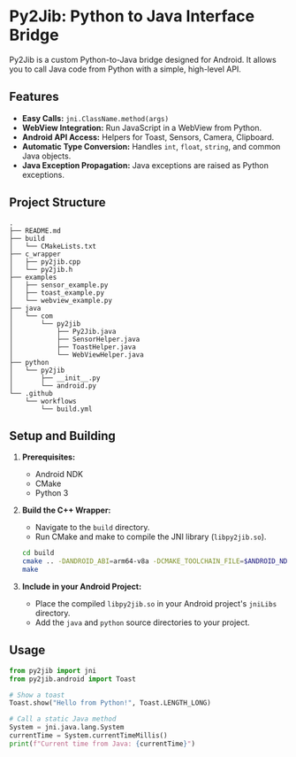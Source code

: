 # Py2Jib: Python to Java Interface Bridge

Py2Jib is a custom Python-to-Java bridge designed for Android. It allows you to call Java code from Python with a simple, high-level API.

## Features

- **Easy Calls:** `jni.ClassName.method(args)`
- **WebView Integration:** Run JavaScript in a WebView from Python.
- **Android API Access:** Helpers for Toast, Sensors, Camera, Clipboard.
- **Automatic Type Conversion:** Handles `int`, `float`, `string`, and common Java objects.
- **Java Exception Propagation:** Java exceptions are raised as Python exceptions.

## Project Structure

```
.
├── README.md
├── build
│   └── CMakeLists.txt
├── c_wrapper
│   ├── py2jib.cpp
│   └── py2jib.h
├── examples
│   ├── sensor_example.py
│   ├── toast_example.py
│   └── webview_example.py
├── java
│   └── com
│       └── py2jib
│           ├── Py2Jib.java
│           ├── SensorHelper.java
│           ├── ToastHelper.java
│           └── WebViewHelper.java
├── python
│   └── py2jib
│       ├── __init__.py
│       └── android.py
└── .github
    └── workflows
        └── build.yml
```

## Setup and Building

1.  **Prerequisites:**
    *   Android NDK
    *   CMake
    *   Python 3

2.  **Build the C++ Wrapper:**
    *   Navigate to the `build` directory.
    *   Run CMake and make to compile the JNI library (`libpy2jib.so`).

    ```bash
    cd build
    cmake .. -DANDROID_ABI=arm64-v8a -DCMAKE_TOOLCHAIN_FILE=$ANDROID_NDK/build/cmake/android.toolchain.cmake -DANDROID_PLATFORM=android-21
    make
    ```

3.  **Include in your Android Project:**
    *   Place the compiled `libpy2jib.so` in your Android project's `jniLibs` directory.
    *   Add the `java` and `python` source directories to your project.

## Usage

```python
from py2jib import jni
from py2jib.android import Toast

# Show a toast
Toast.show("Hello from Python!", Toast.LENGTH_LONG)

# Call a static Java method
System = jni.java.lang.System
currentTime = System.currentTimeMillis()
print(f"Current time from Java: {currentTime}")
```
